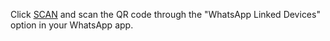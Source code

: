
  Click [SCAN](https://qr-hazel-alpha.vercel.app/md) and scan the QR code through the "WhatsApp Linked Devices" option in your WhatsApp app.
